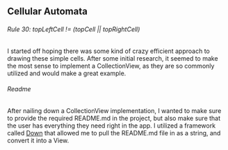 ## Cellular Automata
###### Rule 30: topLeftCell != (topCell || topRightCell)

I started off hoping there was some kind of crazy efficient approach to drawing these simple cells. After some initial research, it seemed to make the most sense to implement a CollectionView, as they are so commonly utilized and would make a great example.


###### Readme
After nailing down a CollectionView implementation, I wanted to make sure to provide the required README.md in the project, but also make sure that the user has everything they need right in the app. I utilized a framework called [Down](https://github.com/iwasrobbed/Down) that allowed me to pull the README.md file in as a string, and convert it into a View. 
